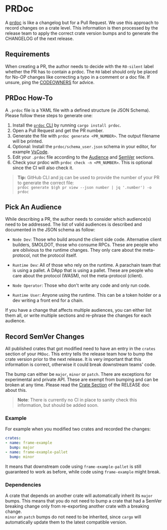 # PRDoc

A [prdoc](https://github.com/paritytech/prdoc) is like a changelog but for a Pull Request. We use this approach to
record changes on a crate level. This information is then processed by the release team to apply the correct crate
version bumps and to generate the CHANGELOG of the next release.

## Requirements

When creating a PR, the author needs to decide with the `R0-silent` label whether the PR has to contain a prdoc. The
`R0` label should only be placed for No-OP changes like correcting a typo in a comment or a doc file. If unsure, ping
the [CODEOWNERS](../../.github/CODEOWNERS) for advice.

## PRDoc How-To

A `.prdoc` file is a YAML file with a defined structure (ie JSON Schema). Please follow these steps to generate one:

1. Install the [`prdoc` CLI](https://github.com/paritytech/prdoc) by running `cargo install prdoc`.
1. Open a Pull Request and get the PR number.
1. Generate the file with `prdoc generate <PR_NUMBER>`. The output filename will be printed.
1. Optional: Install the `prdoc/schema_user.json` schema in your editor, for example
[VsCode](https://github.com/paritytech/prdoc?tab=readme-ov-file#schemas).
1. Edit your `.prdoc` file according to the [Audience](#pick-an-audience) and [SemVer](#record-semver-changes) sections.
1. Check your prdoc with `prdoc check -n <PR_NUMBER>`. This is optional since the CI will also check it.

> **Tip:** GitHub CLI and jq can be used to provide the number of your PR to generate the correct file:  
> `prdoc generate $(gh pr view --json number | jq '.number') -o prdoc`

## Pick An Audience

While describing a PR, the author needs to consider which audience(s) need to be addressed.
The list of valid audiences is described and documented in the JSON schema as follow:

- `Node Dev`: Those who build around the client side code. Alternative client builders, SMOLDOT, those who consume RPCs.
   These are people who are oblivious to the runtime changes. They only care about the meta-protocol, not the protocol
   itself.

- `Runtime Dev`: All of those who rely on the runtime. A parachain team that is using a pallet. A DApp that is using a
   pallet. These are people who care about the protocol (WASM), not the meta-protocol (client).

- `Node Operator`: Those who don't write any code and only run code.

- `Runtime User`: Anyone using the runtime. This can be a token holder or a dev writing a front end for a chain.

If you have a change that affects multiple audiences, you can either list them all, or write multiple sections and
re-phrase the changes for each audience.

## Record SemVer Changes

All published crates that got modified need to have an entry in the `crates` section of your `PRDoc`. This entry tells
the release team how to bump the crate version prior to the next release. It is very important that this information is
correct, otherwise it could break downstream teams' code.

The bump can either be `major`, `minor` or `patch`. There are exceptions for experimental and private API. These are
exempt from bumping and can be broken at any time.
Please read the [Crate Section](../RELEASE.md) of the RELEASE doc about this.

> **Note**: There is currently no CI in place to sanity check this information, but should be added soon.

### Example

For example when you modified two crates and recorded the changes:

```yaml
crates:
- name: frame-example
  bump: major
- name: frame-example-pallet
  bump: minor
```

It means that downstream code using `frame-example-pallet` is still guaranteed to work as before, while code using
`frame-example` might break.

### Dependencies

A crate that depends on another crate will automatically inherit its `major` bumps. This means that you do not need to
bump a crate that had a SemVer breaking change only from re-exporting another crate with a breaking change.  
`minor` an `patch` bumps do not need to be inherited, since `cargo` will automatically update them to the latest
compatible version.
